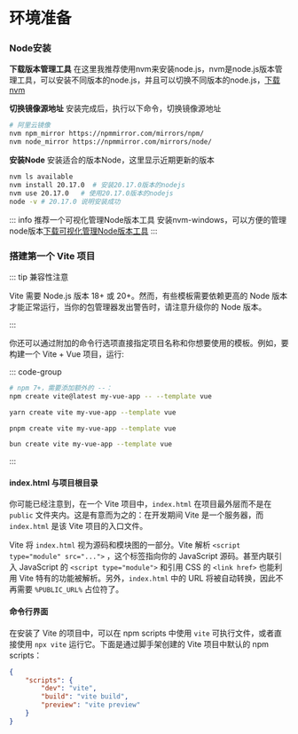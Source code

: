# 环境准备

### Node安装

**下载版本管理工具**
在这里我推荐使用nvm来安装node.js，nvm是node.js版本管理工具，可以安装不同版本的node.js，并且可以切换不同版本的node.js，[下载nvm](https://github.com/coreybutler/nvm-windows#readme)

**切换镜像源地址**
安装完成后，执行以下命令，切换镜像源地址

```bash [NPM]
# 阿里云镜像
nvm npm_mirror https://npmmirror.com/mirrors/npm/
nvm node_mirror https://npmmirror.com/mirrors/node/
```

**安装Node**
安装适合的版本Node，这里显示近期更新的版本

```bash [NPM]
nvm ls available
nvm install 20.17.0  # 安装20.17.0版本的nodejs
nvm use 20.17.0   # 使用20.17.0版本的nodejs
node -v # 20.17.0 说明安装成功
```

::: info 推荐一个可视化管理Node版本工具
安装nvm-windows，可以方便的管理node版本[下载可视化管理Node版本工具](https://github.com/1111mp/nvm-desktop/releases)
:::

### 搭建第一个 Vite 项目

::: tip 兼容性注意

Vite 需要 Node.js 版本 18+ 或 20+。然而，有些模板需要依赖更高的 Node 版本才能正常运行，当你的包管理器发出警告时，请注意升级你的
Node 版本。

:::

你还可以通过附加的命令行选项直接指定项目名称和你想要使用的模板。例如，要构建一个 Vite + Vue 项目，运行:

::: code-group

```bash [NPM]
# npm 7+，需要添加额外的 --：
npm create vite@latest my-vue-app -- --template vue
```

```bash [Yarn]
yarn create vite my-vue-app --template vue
```

```bash [PNPM]
pnpm create vite my-vue-app --template vue
```

```bash [Bun]
bun create vite my-vue-app --template vue
```
:::

#### index.html 与项目根目录

你可能已经注意到，在一个 Vite 项目中，`index.html` 在项目最外层而不是在 `public` 文件夹内。这是有意而为之的：在开发期间 Vite
是一个服务器，而 `index.html` 是该 Vite 项目的入口文件。

Vite 将 `index.html` 视为源码和模块图的一部分。Vite 解析 `<script type="module" src="...">` ，这个标签指向你的 JavaScript
源码。甚至内联引入 JavaScript 的 `<script type="module">` 和引用 CSS 的 `<link href>` 也能利用 Vite
特有的功能被解析。另外，`index.html` 中的 URL 将被自动转换，因此不再需要 `%PUBLIC_URL%` 占位符了。

#### 命令行界面

在安装了 Vite 的项目中，可以在 npm scripts 中使用 `vite` 可执行文件，或者直接使用 `npx vite` 运行它。下面是通过脚手架创建的
Vite 项目中默认的 npm scripts：

```json
{
    "scripts": {
        "dev": "vite",
        "build": "vite build",
        "preview": "vite preview"
    }
}
```
